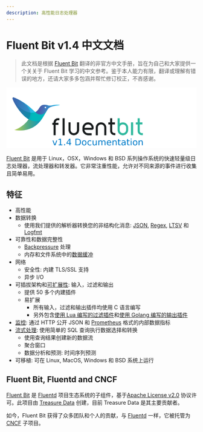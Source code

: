 ```yaml
---
description: 高性能日志处理器
---
```


# Fluent Bit v1.4 中文文档

> 此文档是根据 [Fluent Bit](https://docs.fluentbit.io/manual/) 翻译的非官方中文手册，旨在为自己和大家提供一个关关于 Fluent Bit 学习的中文参考。鉴于本人能力有限，翻译或理解有错误的地方，还请大家多多包涵并帮忙修订校正，不吝感谢。

![](.gitbook/assets/logo_documentation_1.4.png)

[Fluent Bit](http://fluentbit.io/) 是用于 Linux，OSX，Windows 和 BSD 系列操作系统的快速轻量级日志处理器，流处理器和转发器。它非常注重性能，允许对不同来源的事件进行收集且简单易用。

## 特征

* 高性能
* 数据转换
  * 使用我们提供的解析器转换您的非结构化消息: [JSON](pipeline/parsers/json.md), [Regex](pipeline/parsers/regular-expression.md), [LTSV](pipeline/parsers/ltsv.md) 和 [Logfmt](pipeline/parsers/logfmt.md)
* 可靠性和数据完整性
  * [Backpressure](administration/backpressure.md) 处理
  * 内存和文件系统中的[数据缓冲](administration/buffering-and-storage.md)
* 网络
  * 安全性: 内建 TLS/SSL 支持
  * 异步 I/O
* 可插拔架构和[可扩展性](development/library_api.md): 输入，过滤和输出
  * 提供 50 多个内建插件
  * 易扩展
    * 所有输入，过滤和输出插件均使用 C 语言编写
    * 另外包含[使用 Lua 编写的过滤插件](pipeline/filters/lua.md)和[使用 Golang 编写的输出插件](development/golang-output-plugins.md)
* [监控](administration/monitoring.md): 通过 HTTP 公开 JSON 和 [Prometheus](https://prometheus.io/) 格式的内部数据指标
* [流式处理](./): 使用简单的 SQL 查询执行数据选择和转换
  * 使用查询结果创建新的数据流
  * 聚合窗口
  * 数据分析和预测: 时间序列预测
* 可移植: 可在 Linux, MacOS, Windows 和 BSD 系统上运行

## Fluent Bit, Fluentd and CNCF

[Fluent Bit](http://fluentbit.io/) 是 [Fluentd](http://fluentd.org/) 项目生态系统的子组件，基于[Apache License v2.0](http://www.apache.org/licenses/LICENSE-2.0) 协议许可。此项目由 [Treasure Data](https://www.treasuredata.com/) 创建，目前 Treasure Data 是其主要贡献者。

如今，Fluent Bit 获得了众多团队和个人的贡献，与 [Fluentd](https://www.fluentd.org/) 一样，它被托管为 [CNCF](https://cncf.io/) 子项目。
